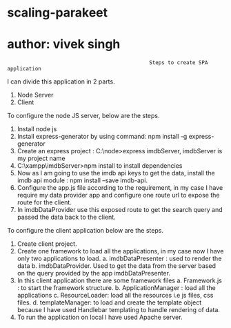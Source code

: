 # scaling-parakeet
# author: vivek singh

                                                  Steps to create SPA application
I can divide this application in 2 parts.
  1.	Node Server 
  2.	Client

To configure the node JS server, below are the steps.

1.	Install node js
2.	Install express-generator by using command: npm install -g express-generator
3.	Create an express project : C:\node>express imdbServer, imdbServer is my project name
4.	C:\xampp\imdbServer>npm install to install dependencies
5.	Now as I am going to use the imdb api keys to get the data, install the imdb api module : npm install –save imdb-api.
6.	Configure the app.js file according to the requirement, in my case I have require my data provider app and configure one route url to     expose the route for the client.
7.	In imdbDataProvider use this exposed route to get the search query and passed the data back to the client.

To configure the client application below are the steps.

1.	Create client project.
2.	Create one framework to load all the applications, in my case now I have only two applications to load.
    a.	imdbDataPresenter : used to render the data
    b.	imdbDataProvider. Used to get the data from the server based on the query provided by the app imdbDataPresenter.
3.	In this client application there are some framework files
    a.	Framework.js : to start the framework structure.
    b.	ApplicationManager : load all the applications
    c.	ResourceLoader: load all the resources i.e js files, css files.
    d.	templateManager: to load and create the template object because I have used Handlebar templating to handle rendering of data.
4.	To run the application on local I have used Apache server.

